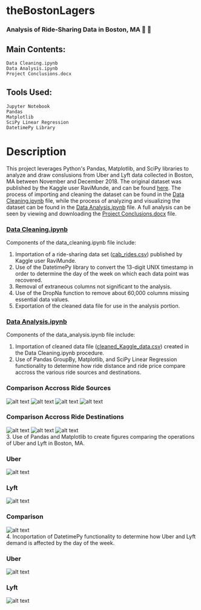# theBostonLagers
### Analysis of Ride-Sharing Data in Boston, MA 🚕 🚷


## Main Contents:
    Data Cleaning.ipynb
    Data Analysis.ipynb
    Project Conclusions.docx

## Tools Used:
    Jupyter Notebook
    Pandas
    Matplotlib
    SciPy Linear Regression
    DatetimePy Library

# Description

This project leverages Python's Pandas, Matplotlib, and SciPy libraries to analyze and draw conslusions from Uber and Lyft data collected in Boston, MA between November and December 2018. The original dataset was published by the Kaggle user RaviMunde, and can be found [here](https://www.kaggle.com/ravi72munde/uber-lyft-cab-prices). The process of importing and cleaning the dataset can be found in the [Data Cleaning.ipynb](https://github.com/blhawkins/theBostonLagers/blob/master/Data%20Cleaning.ipynb) file, while the process of analyzing and visualizing the dataset can be found in the [Data Analysis.ipynb](https://github.com/blhawkins/theBostonLagers/blob/master/Data%20Analysis.ipynb) file. A full analysis can be seen by viewing and downloading the [Project Conclusions.docx](https://github.com/blhawkins/theBostonLagers/blob/master/Project%20Conclusions.docx) file.

### [Data Cleaning.ipynb](https://github.com/blhawkins/theBostonLagers/blob/master/Data%20Cleaning.ipynb)
Components of the data_cleaning.ipynb file include:
1. Importation of a ride-sharing data set ([cab_rides.csv](https://github.com/blhawkins/theBostonLagers/blob/master/Resources/Kaggle_Data/cab_rides.csv)) published by Kaggle user RaviMunde.
2. Use of the DatetimePy library to convert the 13-digit UNIX timestamp in order to determine the day of the week on which each data point was recovered.
3. Removal of extraneous columns not significant to the analysis.
4. Use of the DropNa function to remove about 60,000 columns missing essential data values.
5. Exportation of the cleaned data file for use in the analysis portion.

### [Data Analysis.ipynb](https://github.com/blhawkins/theBostonLagers/blob/master/Data%20Analysis.ipynb)
Components of the data_analysis.ipynb file include:
1. Importation of cleaned data file ([cleaned_Kaggle_data.csv](https://github.com/blhawkins/theBostonLagers/blob/master/Resources/cleaned_Kaggle_data.csv)) created in the Data Cleaning.ipynb procedure.
2. Use of Pandas GroupBy, Matplotlib, and SciPy Linear Regression functionality to determine how ride distance and ride price compare accross the various ride sources and destinations.
### Comparison Accross Ride Sources
![alt text](https://github.com/blhawkins/theBostonLagers/blob/master/Figures/count_as_source.png 'Bar Chart of Number of Rides Originating from Each Source')
![alt text](https://github.com/blhawkins/theBostonLagers/blob/master/Figures/price_as_source.png 'Bar Chart of Average Ride Price of Rides Originating from Each Source')
![alt text](https://github.com/blhawkins/theBostonLagers/blob/master/Figures/distance_as_source.png 'Bar Chart of Average Ride Distance of Rides Originating from Each Source')
![alt text](https://github.com/blhawkins/theBostonLagers/blob/master/Figures/price_distance_regression.png 'Linear Regression Comparing Average Ride Price and Average Ride Distance Accross Each Source')
### Comparison Accross Ride Destinations
![alt text](https://github.com/blhawkins/theBostonLagers/blob/master/Figures/count_as_destination.png 'Bar Chart of Number of Rides Finishing at Each Destination')
![alt text](https://github.com/blhawkins/theBostonLagers/blob/master/Figures/price_as_destination.png 'Bar Chart of Average Ride Price of Rides Finishing at Each Destination')
![alt text](https://github.com/blhawkins/theBostonLagers/blob/master/Figures/distance_as_destination.png 'Bar Chart of Average Ride Distance of Rides Finishing at Each Destination')  
3. Use of Pandas and Matplotlib to create figures comparing the operations of Uber and Lyft in Boston, MA.  
### Uber
![alt text](https://github.com/blhawkins/theBostonLagers/blob/master/Figures/Uber_Distance_vs_Fare.png 'Full Scatterplot of the Distance and Price of Each Uber Trip')
### Lyft
![alt text](https://github.com/blhawkins/theBostonLagers/blob/master/Figures/Lyft_Distance_vs_Fare.png 'Full Scatterplot of the Distance and Price of Each Lyft Trip')
### Comparison
![alt text](https://github.com/blhawkins/theBostonLagers/blob/master/Figures/uber_lyft_average_fare.png 'Pie Chart Comparing the Average Fare of Uber and Lyft Rides')  
4. Incoportation of DatetimePy functionality to determine how Uber and Lyft demand is affected by the day of the week.
### Uber
![alt text](https://github.com/blhawkins/theBostonLagers/blob/master/Figures/Uber_Data_By_Day.png 'Bar Chart of Uber Distance and Price by Day of the Week')
### Lyft
![alt text](https://github.com/blhawkins/theBostonLagers/blob/master/Figures/Lyft_Data_By_Day.png 'Line Chart of Lyft Distance and Price by Day of the Week')